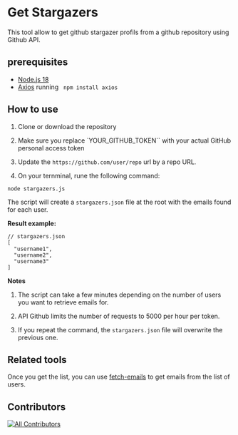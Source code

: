 # Get Stargazers

This tool allow to get github stargazer profils from a github repository using Github API.

## prerequisites
- [Node.js 18](https://nodejs.org/fr)
- [Axios](https://axios-http.com/fr/docs/intro) running ` npm install axios`

## How to use

1. Clone or download the repository

2. Make sure you replace `YOUR_GITHUB_TOKEN`` with your actual GitHub personal access token

3. Update the `https://github.com/user/repo` url by a repo URL.

4. On your ternminal, rune the following command:

```
node stargazers.js
```

The script will create a `stargazers.json` file at the root with the emails found for each user.

**Result example:**

```
// stargazers.json
[
  "username1",
  "username2",
  "username3"
]
```

**Notes**

1. The script can take a few minutes depending on the number of users you want to retrieve emails for.

2. API Github limits the number of requests to 5000 per hour per token.

3. If you repeat the command, the `stargazers.json` file will overwrite the previous one.

## Related tools
Once you get the list, you can use [fetch-emails](https://github.com/SebConejo/fetch-emails) to get emails from the list of users.

## Contributors

<!-- ALL-CONTRIBUTORS-LIST:START - Do not remove or modify this section -->
<!-- prettier-ignore-start -->
<!-- markdownlint-disable -->

<!-- markdownlint-restore -->
<!-- prettier-ignore-end -->

<!-- ALL-CONTRIBUTORS-LIST:END -->
[![All Contributors](https://img.shields.io/github/SebConejo/Get-stargazers?color=ee8449&style=flat-square)](#contributors)
